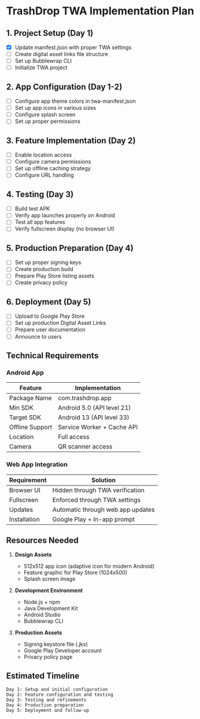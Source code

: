 # TrashDrop TWA Implementation Plan

## 1. Project Setup (Day 1)

- [x] Update manifest.json with proper TWA settings
- [ ] Create digital asset links file structure
- [ ] Set up Bubblewrap CLI
- [ ] Initialize TWA project

## 2. App Configuration (Day 1-2)

- [ ] Configure app theme colors in twa-manifest.json
- [ ] Set up app icons in various sizes
- [ ] Configure splash screen
- [ ] Set up proper permissions

## 3. Feature Implementation (Day 2)

- [ ] Enable location access
- [ ] Configure camera permissions
- [ ] Set up offline caching strategy
- [ ] Configure URL handling

## 4. Testing (Day 3)

- [ ] Build test APK
- [ ] Verify app launches properly on Android
- [ ] Test all app features
- [ ] Verify fullscreen display (no browser UI)

## 5. Production Preparation (Day 4)

- [ ] Set up proper signing keys
- [ ] Create production build
- [ ] Prepare Play Store listing assets
- [ ] Create privacy policy

## 6. Deployment (Day 5)

- [ ] Upload to Google Play Store
- [ ] Set up production Digital Asset Links
- [ ] Prepare user documentation
- [ ] Announce to users

## Technical Requirements

### Android App

| Feature | Implementation |
|---------|---------------|
| Package Name | com.trashdrop.app |
| Min SDK | Android 5.0 (API level 21) |
| Target SDK | Android 13 (API level 33) |
| Offline Support | Service Worker + Cache API |
| Location | Full access |
| Camera | QR scanner access |

### Web App Integration

| Requirement | Solution |
|-------------|----------|
| Browser UI | Hidden through TWA verification |
| Fullscreen | Enforced through TWA settings |
| Updates | Automatic through web app updates |
| Installation | Google Play + In-app prompt |

## Resources Needed

1. **Design Assets**
   - 512x512 app icon (adaptive icon for modern Android)
   - Feature graphic for Play Store (1024x500)
   - Splash screen image

2. **Development Environment**
   - Node.js + npm
   - Java Development Kit
   - Android Studio
   - Bubblewrap CLI

3. **Production Assets**
   - Signing keystore file (.jks)
   - Google Play Developer account
   - Privacy policy page

## Estimated Timeline

```
Day 1: Setup and initial configuration
Day 2: Feature configuration and testing
Day 3: Testing and refinements
Day 4: Production preparation
Day 5: Deployment and follow-up
```
